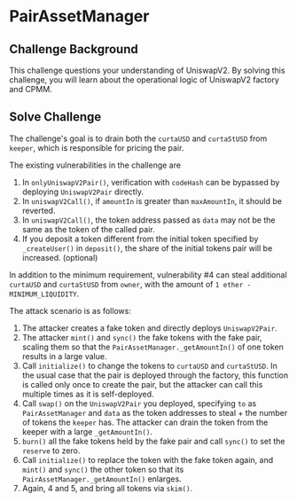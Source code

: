 # PairAssetManager

## Challenge Background
This challenge questions your understanding of UniswapV2. By solving this challenge, you will learn about the operational logic of UniswapV2 factory and CPMM.

## Solve Challenge
The challenge's goal is to drain both the `curtaUSD` and `curtaStUSD` from `keeper`, which is responsible for pricing the pair.

The existing vulnerabilities in the challenge are
1. In `onlyUniswapV2Pair()`, verification with `codeHash` can be bypassed by deploying `UniswapV2Pair` directly.
2. In `uniswapV2Call()`, if `amountIn` is greater than `maxAmountIn`, it should be reverted.
3. In `uniswapV2Call()`, the token address passed as `data` may not be the same as the token of the called pair.
4. If you deposit a token different from the initial token specified by `_createUser()` in `deposit()`, the share of the initial tokens pair will be increased. (optional)

In addition to the minimum requirement, vulnerability #4 can steal additional `curtaUSD` and `curtaStUSD` from `owner`, with the amount of `1 ether - MINIMUM_LIQUIDITY`.

The attack scenario is as follows:

1. The attacker creates a fake token and directly deploys `UniswapV2Pair`.
2. The attacker `mint()` and `sync()` the fake tokens with the fake pair, scaling them so that the `PairAssetManager._getAmountIn()` of one token results in a large value.
3. Call `initialize()` to change the tokens to `curtaUSD` and `curtaStUSD`. In the usual case that the pair is deployed through the factory, this function is called only once to create the pair, but the attacker can call this multiple times as it is self-deployed.
4. Call `swap()` on the `UniswapV2Pair` you deployed, specifying `to` as `PairAssetManager` and `data` as the token addresses to steal + the number of tokens the `keeper` has. The attacker can drain the token from the keeper with a large `_getAmountIn()`.
5. `burn()` all the fake tokens held by the fake pair and call `sync()` to set the `reserve` to zero.
6. Call `initialize()` to replace the token with the fake token again, and `mint()` and `sync()` the other token so that its `PairAssetManager._getAmountIn()` enlarges.
7. Again, 4 and 5, and bring all tokens via `skim()`.
